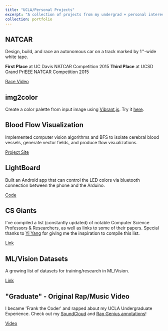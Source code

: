 ```yaml
---
title: "UCLA/Personal Projects"
excerpt: "A collection of projects from my undergrad + personal interest"
collection: portfolio
---
```


## NATCAR

Design, build, and race an autonomous car on a track marked by 1''-wide white tape.

**First Place** at UC Davis NATCAR Competition 2015
**Third Place** at UCSD Grand PrIEEE NATCAR Competition 2015

[Race Video](https://www.youtube.com/watch?v=Zx1SNIKpR9Y)

## img2color

Create a color palette from input image using [Vibrant.js](https://jariz.github.io/vibrant.js/). Try it [here](https://kfrankc.com/img2color).

## Blood Flow Visualization

Implemented computer vision algorithms and BFS to isolate cerebral blood vessels, generate vector fields, and produce flow visualizations.

[Project Site](https://kfrankc.com/cs188/)

## LightBoard

Built an Android app that can control the LED colors via bluetooth connection between the phone and the Arduino.

[Code](https://github.com/kfrankc/LightBoard)

## CS Giants

I've compiled a list (constantly updated) of notable Computer Science Professors & Researchers, as well as links to some of their papers. Special thanks to [Yi Yang](https://www.ics.uci.edu/~yyang8/) for giving me the inspiration to compile this list.

[Link](https://kfrankc.com/csgiants)

## ML/Vision Datasets

A growing list of datasets for training/research in ML/Vision.

[Link](https://kfrankc.com/datasets/)

## "Graduate" - Original Rap/Music Video

I became 'Frank the Coder' and rapped about my UCLA Undergraduate Experience. Check out my [SoundCloud](https://soundcloud.com/frank_the_coder/graduate-official-audio) and [Rap Genius annotations](https://genius.com/Frank-the-coder-graduate-lyrics)!

[Video](https://www.youtube.com/watch?v=qekYmXdJsdM)
